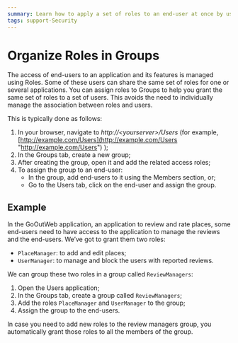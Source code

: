 ```yaml
---
summary: Learn how to apply a set of roles to an end-user at once by using Groups.
tags: support-Security
---
```


# Organize Roles in Groups

The access of end-users to an application and its features is managed using
Roles. Some of these users can share the same set of roles for one or several
applications. You can assign roles to Groups to help you grant the same set of
roles to a set of users. This avoids the need to individually manage the
association between roles and users.

This is typically done as follows:

1. In your browser, navigate to _http://&lt;yourserver&gt;/Users_ (for example, [http://example.com/Users](http://example.com/Users "http://example.com/Users") ); 
2. In the Groups tab, create a new group; 
3. After creating the group, open it and add the related access roles; 
4. To assign the group to an end-user: 
    * In the group, add end-users to it using the  Members  section, or; 
    * Go to the  Users  tab, click on the end-user and assign the group. 

## Example

In the GoOutWeb application, an application to review and rate places, some
end-users need to have access to the application to manage the reviews and the
end-users. We’ve got to grant them two roles:

* `PlaceManager`: to add and edit places; 
* `UserManager`: to manage and block the users with reported reviews. 

We can group these two roles in a group called `ReviewManagers`:

1. Open the  Users  application; 
2. In the  Groups  tab, create a group called `ReviewManagers`; 
3. Add the roles `PlaceManager` and `UserManager` to the group; 
4. Assign the group to the end-users. 

In case you need to add new roles to the review managers group, you automatically grant those roles to all the members of the group.
